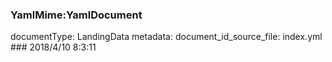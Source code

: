### YamlMime:YamlDocument
documentType: LandingData
metadata:
    document_id_source_file: index.yml
    ### 2018/4/10 8:3:11
